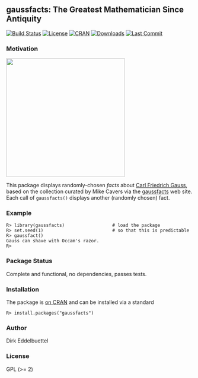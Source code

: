 
## gaussfacts: The Greatest Mathematician Since Antiquity

[![Build Status](https://travis-ci.org/eddelbuettel/gaussfacts.svg)](https://travis-ci.org/eddelbuettel/gaussfacts) 
[![License](http://img.shields.io/badge/license-GPL%20%28%3E=%202%29-brightgreen.svg?style=flat)](http://www.gnu.org/licenses/gpl-2.0.html) 
[![CRAN](http://www.r-pkg.org/badges/version/gaussfacts)](http://cran.r-project.org/package=gaussfacts) 
[![Downloads](http://cranlogs.r-pkg.org/badges/gaussfacts?color=brightgreen)](http://www.r-pkg.org/pkg/gaussfacts)
[![Last Commit](https://img.shields.io/github/last-commit/eddelbuettel/gaussfacts)](https://github.com/eddelbuettel/gaussfacts)

### Motivation

<img src="https://upload.wikimedia.org/wikipedia/commons/9/9b/Carl_Friedrich_Gauss.jpg" width="320">

This package displays randomly-chosen _facts_ about
[Carl Friedrich Gauss](https://en.wikipedia.org/wiki/Carl_Friedrich_Gauss),
based on the collection curated by Mike Cavers via the
[gaussfacts](http://gaussfacts.com) web site. Each call of `gaussfacts()`
displays another (randomly chosen) fact.

### Example

```{r}
R> library(gaussfacts)                  # load the package
R> set.seed(1)                          # so that this is predictable
R> gaussfact()
Gauss can shave with Occam's razor.
R>
```

### Package Status

Complete and functional, no dependencies, passes tests.

### Installation

The package is [on CRAN](http://cran.r-project.org/package=gaussfacts) and
can be installed via a standard

```{r}
R> install.packages("gaussfacts")
```

### Author

Dirk Eddelbuettel

### License

GPL (>= 2)

